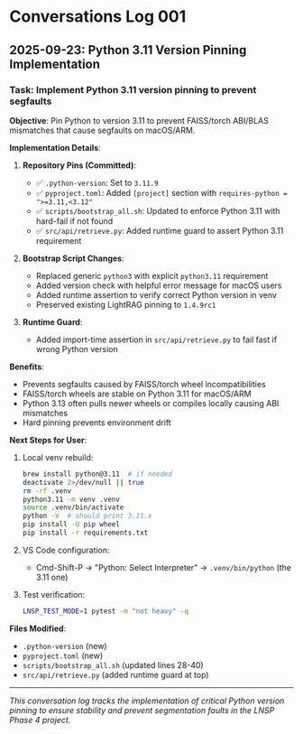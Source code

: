 # Conversations Log 001

## 2025-09-23: Python 3.11 Version Pinning Implementation

### Task: Implement Python 3.11 version pinning to prevent segfaults

**Objective**: Pin Python to version 3.11 to prevent FAISS/torch ABI/BLAS mismatches that cause segfaults on macOS/ARM.

**Implementation Details**:

1. **Repository Pins (Committed)**:
   - ✅ `.python-version`: Set to `3.11.9`
   - ✅ `pyproject.toml`: Added `[project]` section with `requires-python = ">=3.11,<3.12"`
   - ✅ `scripts/bootstrap_all.sh`: Updated to enforce Python 3.11 with hard-fail if not found
   - ✅ `src/api/retrieve.py`: Added runtime guard to assert Python 3.11 requirement

2. **Bootstrap Script Changes**:
   - Replaced generic `python3` with explicit `python3.11` requirement
   - Added version check with helpful error message for macOS users
   - Added runtime assertion to verify correct Python version in venv
   - Preserved existing LightRAG pinning to `1.4.9rc1`

3. **Runtime Guard**:
   - Added import-time assertion in `src/api/retrieve.py` to fail fast if wrong Python version

**Benefits**:
- Prevents segfaults caused by FAISS/torch wheel incompatibilities
- FAISS/torch wheels are stable on Python 3.11 for macOS/ARM
- Python 3.13 often pulls newer wheels or compiles locally causing ABI mismatches
- Hard pinning prevents environment drift

**Next Steps for User**:
1. Local venv rebuild:
   ```bash
   brew install python@3.11  # if needed
   deactivate 2>/dev/null || true
   rm -rf .venv
   python3.11 -m venv .venv
   source .venv/bin/activate
   python -V  # should print 3.11.x
   pip install -U pip wheel
   pip install -r requirements.txt
   ```

2. VS Code configuration:
   - Cmd-Shift-P → "Python: Select Interpreter" → `.venv/bin/python` (the 3.11 one)

3. Test verification:
   ```bash
   LNSP_TEST_MODE=1 pytest -m "not heavy" -q
   ```

**Files Modified**:
- `.python-version` (new)
- `pyproject.toml` (new)
- `scripts/bootstrap_all.sh` (updated lines 28-40)
- `src/api/retrieve.py` (added runtime guard at top)

---

*This conversation log tracks the implementation of critical Python version pinning to ensure stability and prevent segmentation faults in the LNSP Phase 4 project.*